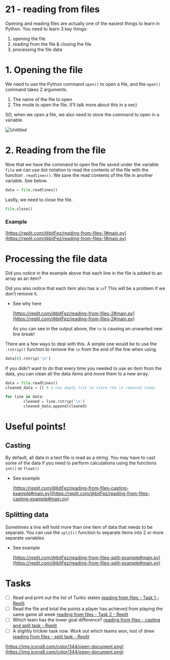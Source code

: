 # 21 - reading from files

Opening and reading files are actually one of the easiest things to learn in Python. You need to learn 3 key things:

1. opening the file
2. reading from the file & closing the file
3. processing the file data

# 1. Opening the file

We need to use the Python command `open()` to open a file, and the `open()` command takes 2 arguments.

1. The name of the file to open
2. The mode to open the file. (I’ll talk more about this in a sec)

SO, when we open a file, we also need to store the command to open in a variable.

![Untitled](21%20-%20reading%20from%20files%20e19d6e6ea3df41d3bc218c3f023b6489/Untitled.png)

# 2. Reading from the file

Now that we have the command to open the file saved under the variable `file` we can use dot notation to read the contents of the file with the function `.readlines()`. 
We save the read contents of the file in another variable. See below.

```python
data = file.readlines()
```

Lastly, we need to close the file.

```python
file.close()
```

### Example

[https://replit.com/@bitFez/reading-from-files-1#main.py](https://replit.com/@bitFez/reading-from-files-1#main.py)

# Processing the file data

Did you notice in the example above that each line in the file is added to an array as an item?

Did you also notice that each item also has a `\n`? This will be a problem if we don’t remove it.

- See why here
    
    [https://replit.com/@bitFez/reading-from-files-2#main.py](https://replit.com/@bitFez/reading-from-files-2#main.py)
    
    As you can see in the output above, the `\n` is causing an unwanted new line break!
    

There are a few ways to deal with this. A simple one would be to use the `.rstrip()` function to remove the `\n` from the end of the line when using.

```python
data[0].rstrip('\n')
```

If you didn’t want to do that every time you needed to use an item from the data, you can clean all the data items and move them to a new array.

```python
data = file.readlines()
cleaned_data = [] # a new empty list to store the \n removed items

for line in data:
		cleaned = line.rstrip('\n')
		cleaned_data.append(cleaned)
```

# Useful points!

## Casting

By default, all data in a text file is read as a string. You may have to cast some of the data if you need to perform calculations using the functions `int()` or `float()`

- See example
    
    [https://replit.com/@bitFez/reading-from-files-casting-example#main.py](https://replit.com/@bitFez/reading-from-files-casting-example#main.py)
    

## Splitting data

Sometimes a line will hold more than one item of data that needs to be separate. You can use the `split()` function to separate items into 2 or more separate variables.

- See example
    
    [https://replit.com/@bitFez/reading-from-files-split-example#main.py](https://replit.com/@bitFez/reading-from-files-split-example#main.py)
    

# Tasks

- [ ]  Read and print out the list of Turkic states [reading from files - Task 1 - Replit](https://replit.com/@bitFez/reading-from-files-Task-1#main.py)
- [ ]  Read the file and total the points a player has achieved from playing the same game all week [reading from files - Task 2 - Replit](https://replit.com/@bitFez/reading-from-files-Task-2#main.py)
- [ ]  Which team has the lower goal difference? [reading from files - casting and split task - Replit](https://replit.com/@bitFez/reading-from-files-casting-and-split-task#main.py)
- [ ]  A slightly trickier task now. Work out which teams won, lost of drew [reading from files - split task - Replit](https://replit.com/@bitFez/reading-from-files-split-task#main.py)

[https://img.icons8.com/color/344/open-document.png](https://img.icons8.com/color/344/open-document.png)